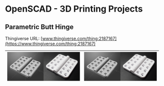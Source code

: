 # OpenSCAD - 3D Printing Projects

## Parametric Butt Hinge
Thingiverse URL: [www.thingiverse.com/thing:2187167](https://www.thingiverse.com/thing:2187167)


| ![Image](images/composite_1.PNG) | ![Image](images/composite_1.PNG) |
| - | - |


  
